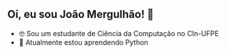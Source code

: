 ## Oi, eu sou João Mergulhão! :ocean:

- 🤓 Sou um estudante de Ciência da Computação no CIn-UFPE
- :snake: Atualmente estou aprendendo Python



  
